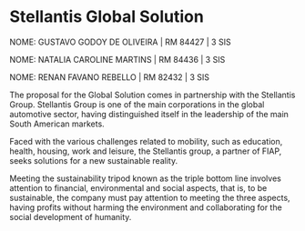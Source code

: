 # Stellantis Global Solution

NOME: GUSTAVO GODOY DE OLIVEIRA | RM 84427 | 3 SIS

NOME: NATALIA CAROLINE MARTINS  | RM 84436 | 3 SIS

NOME: RENAN FAVANO REBELLO  | RM 82432 | 3 SIS


The proposal for the Global Solution comes in partnership with the Stellantis Group. Stellantis Group is one of the main corporations in the global automotive sector, having distinguished itself in the leadership of the main South American markets.

Faced with the various challenges related to mobility, such as education, health, housing, work and leisure, the Stellantis group, a partner of FIAP, seeks solutions for a new sustainable reality.

Meeting the sustainability tripod known as the triple bottom line involves attention to financial, environmental and social aspects, that is, to be sustainable, the company must pay attention to meeting the three aspects, having profits without harming the environment and collaborating for the social development of humanity.
